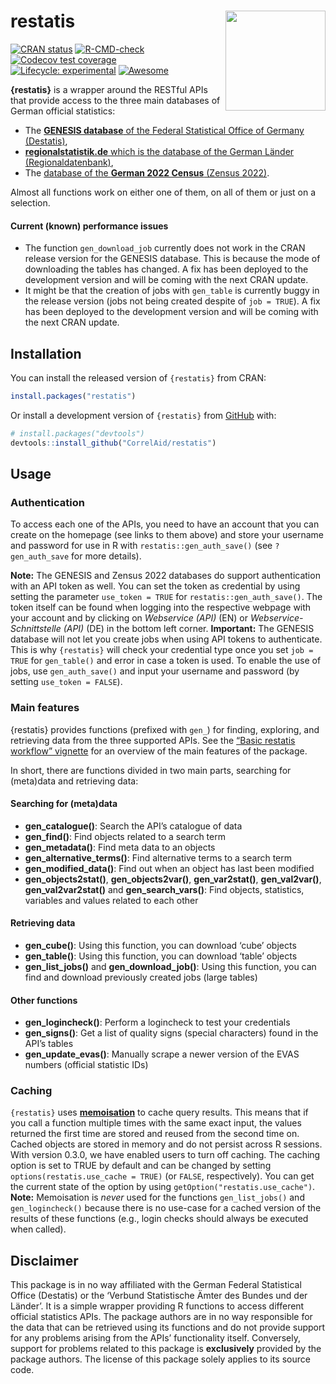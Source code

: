 
# restatis <img src="man/figures/hexsticker_restatis.png" width="160px" align="right" />

<!-- README.md is generated from README.Rmd. Please edit that file -->
<!-- badges: start -->

[![CRAN
status](https://www.r-pkg.org/badges/version/restatis)](https://CRAN.R-project.org/package=restatis)
[![R-CMD-check](https://github.com/CorrelAid/restatis/actions/workflows/R-CMD-check.yaml/badge.svg)](https://github.com/CorrelAid/restatis/actions/workflows/R-CMD-check.yaml)
[![Codecov test
coverage](https://codecov.io/gh/CorrelAid/restatis/graph/badge.svg)](https://app.codecov.io/gh/CorrelAid/restatis)
[![Lifecycle:
experimental](https://img.shields.io/badge/lifecycle-experimental-orange.svg)](https://lifecycle.r-lib.org/articles/stages.html#experimental)
[![Awesome](https://cdn.rawgit.com/sindresorhus/awesome/d7305f38d29fed78fa85652e3a63e154dd8e8829/media/badge.svg)](https://github.com/sindresorhus/awesome)
<!-- badges: end -->

**{restatis}** is a wrapper around the RESTful APIs that provide access
to the three main databases of German official statistics:

- The [**GENESIS database** of the Federal Statistical Office of Germany
  (Destatis)](https://www-genesis.destatis.de/genesis/online),
- [**regionalstatistik.de** which is the database of the German Länder
  (Regionaldatenbank)](https://www.regionalstatistik.de/genesis/online/),
- The [database of the **German 2022 Census** (Zensus
  2022)](https://ergebnisse.zensus2022.de/datenbank/online/).

Almost all functions work on either one of them, on all of them or just
on a selection.

#### Current (known) performance issues

- The function `gen_download_job` currently does not work in the CRAN
  release version for the GENESIS database. This is because the mode of
  downloading the tables has changed. A fix has been deployed to the
  development version and will be coming with the next CRAN update.
- It might be that the creation of jobs with `gen_table` is currently
  buggy in the release version (jobs not being created despite of
  `job = TRUE`). A fix has been deployed to the development version and
  will be coming with the next CRAN update.

## Installation

You can install the released version of `{restatis}` from CRAN:

``` r
install.packages("restatis")
```

Or install a development version of `{restatis}` from
[GitHub](https://github.com/CorrelAid/restatis) with:

``` r
# install.packages("devtools")
devtools::install_github("CorrelAid/restatis")
```

## Usage

### Authentication

To access each one of the APIs, you need to have an account that you can
create on the homepage (see links to them above) and store your username
and password for use in R with `restatis::gen_auth_save()` (see
`?gen_auth_save` for more details).

**Note:** The GENESIS and Zensus 2022 databases do support
authentication with an API token as well. You can set the token as
credential by using setting the parameter `use_token = TRUE` for
`restatis::gen_auth_save()`. The token itself can be found when logging
into the respective webpage with your account and by clicking on
*Webservice (API)* (EN) or *Webservice-Schnittstelle (API)* (DE) in the
bottom left corner. **Important:** The GENESIS database will not let you
create jobs when using API tokens to authenticate. This is why
`{restatis}` will check your credential type once you set `job = TRUE`
for `gen_table()` and error in case a token is used. To enable the use
of jobs, use `gen_auth_save()` and input your username and password (by
setting `use_token = FALSE`).

### Main features

{restatis} provides functions (prefixed with `gen_`) for finding,
exploring, and retrieving data from the three supported APIs. See the
[“Basic restatis workflow”
vignette](https://correlaid.github.io/restatis/articles/restatis.html)
for an overview of the main features of the package.

In short, there are functions divided in two main parts, searching for
(meta)data and retrieving data:

#### Searching for (meta)data

- **gen_catalogue()**: Search the API’s catalogue of data
- **gen_find()**: Find objects related to a search term
- **gen_metadata()**: Find meta data to an objects
- **gen_alternative_terms()**: Find alternative terms to a search term
- **gen_modified_data()**: Find out when an object has last been
  modified
- **gen_objects2stat()**, **gen_objects2var()**, **gen_var2stat()**,
  **gen_val2var()**, **gen_val2var2stat()** and **gen_search_vars()**:
  Find objects, statistics, variables and values related to each other

#### Retrieving data

- **gen_cube()**: Using this function, you can download ‘cube’ objects
- **gen_table()**: Using this function, you can download ‘table’ objects
- **gen_list_jobs()** and **gen_download_job()**: Using this function,
  you can find and download previously created jobs (large tables)

#### Other functions

- **gen_logincheck()**: Perform a logincheck to test your credentials
- **gen_signs()**: Get a list of quality signs (special characters)
  found in the API’s tables
- **gen_update_evas()**: Manually scrape a newer version of the EVAS
  numbers (official statistic IDs)

### Caching

`{restatis}` uses [**memoisation**](https://github.com/r-lib/memoise) to
cache query results. This means that if you call a function multiple
times with the same exact input, the values returned the first time are
stored and reused from the second time on. Cached objects are stored in
memory and do not persist across R sessions. With version 0.3.0, we have
enabled users to turn off caching. The caching option is set to TRUE by
default and can be changed by setting
`options(restatis.use_cache = TRUE)` (or `FALSE`, respectively). You can
get the current state of the option by using
`getOption("restatis.use_cache")`. **Note:** Memoisation is *never* used
for the functions `gen_list_jobs()` and `gen_logincheck()` because there
is no use-case for a cached version of the results of these functions
(e.g., login checks should always be executed when called).

## Disclaimer

This package is in no way affiliated with the German Federal Statistical
Office (Destatis) or the ‘Verbund Statistische Ämter des Bundes und der
Länder’. It is a simple wrapper providing R functions to access
different official statistics APIs. The package authors are in no way
responsible for the data that can be retrieved using its functions and
do not provide support for any problems arising from the APIs’
functionality itself. Conversely, support for problems related to this
package is **exclusively** provided by the package authors. The license
of this package solely applies to its source code.
